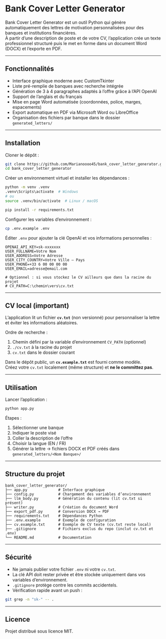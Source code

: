 # Bank Cover Letter Generator

Bank Cover Letter Generator est un outil Python qui génère automatiquement des lettres de motivation personnalisées pour des banques et institutions financières.  
À partir d’une description de poste et de votre CV, l’application crée un texte professionnel structuré puis le met en forme dans un document Word (DOCX) et l’exporte en PDF.

---

## Fonctionnalités

- Interface graphique moderne avec CustomTkinter  
- Liste pré-remplie de banques avec recherche intégrée  
- Génération de 3 à 4 paragraphes adaptés à l’offre grâce à l’API OpenAI  
- Support de l’anglais et du français  
- Mise en page Word automatisée (coordonnées, police, marges, espacements)  
- Export automatique en PDF via Microsoft Word ou LibreOffice  
- Organisation des fichiers par banque dans le dossier `generated_letters/`

---

## Installation

Cloner le dépôt :
~~~bash
git clone https://github.com/Marianoooo45/bank_cover_letter_generator.git
cd bank_cover_letter_generator
~~~

Créer un environnement virtuel et installer les dépendances :
~~~bash
python -m venv .venv
.venv\Scripts\activate  # Windows
# ou
source .venv/bin/activate  # Linux / macOS

pip install -r requirements.txt
~~~

Configurer les variables d’environnement :
~~~bash
cp .env.example .env
~~~

Éditer `.env` pour ajouter la clé OpenAI et vos informations personnelles :
~~~dotenv
OPENAI_API_KEY=sk-xxxxxxx
USER_FULLNAME=Votre Nom
USER_ADDRESS=Votre Adresse
USER_CITY_COUNTRY=Votre Ville – Pays
USER_PHONE=+33 6 00 00 00 00
USER_EMAIL=adresse@email.com

# Optionnel : si vous stockez le CV ailleurs que dans la racine du projet
# CV_PATH=C:\chemin\vers\cv.txt
~~~

---

## CV local (important)

L’application lit un fichier **`cv.txt`** (non versionné) pour personnaliser la lettre et éviter les informations aléatoires.

Ordre de recherche :
1. Chemin défini par la variable d’environnement `CV_PATH` (optionnel)  
2. `./cv.txt` à la racine du projet  
3. `cv.txt` dans le dossier courant

Dans le dépôt public, un **`cv.example.txt`** est fourni comme modèle.  
Créez votre `cv.txt` localement (même structure) et **ne le committez pas**.

---

## Utilisation

Lancer l’application :
~~~bash
python app.py
~~~

Étapes :
1. Sélectionner une banque  
2. Indiquer le poste visé  
3. Coller la description de l’offre  
4. Choisir la langue (EN / FR)  
5. Générer la lettre → fichiers DOCX et PDF créés dans `generated_letters/<Nom Banque>/`

---

## Structure du projet

~~~text
bank_cover_letter_generator/
├── app.py              # Interface graphique
├── config.py           # Chargement des variables d’environnement
├── llm_body.py         # Génération du contenu (lit cv.txt si présent)
├── writer.py           # Création du document Word
├── export_pdf.py       # Conversion DOCX → PDF
├── requirements.txt    # Dépendances Python
├── .env.example        # Exemple de configuration
├── cv.example.txt      # Exemple de CV texte (cv.txt reste local)
├── .gitignore          # Fichiers exclus du repo (inclut cv.txt et .env)
└── README.md           # Documentation
~~~

---

## Sécurité

- Ne jamais publier votre fichier `.env` ni votre `cv.txt`.  
- La clé API doit rester privée et être stockée uniquement dans vos variables d’environnement.  
- `.gitignore` protège contre les commits accidentels.  
- Vérification rapide avant un push :
~~~bash
git grep -n "sk-" -- .
~~~

---

## Licence

Projet distribué sous licence MIT.
